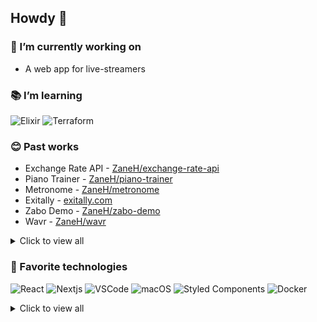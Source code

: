 ## Howdy 🌊

### 📍 I’m currently working on

- A web app for live-streamers

### 📚 I’m learning

![Elixir](https://img.shields.io/badge/Elixir-4B275F.svg?style=for-the-badge&logo=Elixir&logoColor=white)
![Terraform](https://img.shields.io/badge/Terraform-7B42BC.svg?style=for-the-badge&logo=Terraform&logoColor=white)

### 😊 Past works

- Exchange Rate API - [ZaneH/exchange-rate-api](https://github.com/zaneh/exchange-rate-api)
- Piano Trainer - [ZaneH/piano-trainer](https://github.com/zaneh/piano-trainer)
- Metronome - [ZaneH/metronome](https://github.com/zaneh/metronome)
- Exitally - [exitally.com](https://exitally.com)
- Zabo Demo - [ZaneH/zabo-demo](https://github.com/ZaneH/zabo-demo)
- Wavr - [ZaneH/wavr](https://github.com/ZaneH/wavr)

<details>
<summary>Click to view all</summary>
  <ul>
    <li>Flutter Demos</li>
    <ul>
      <li>
        <a href="https://github.com/ZaneH/flutter-pm-mockup">ZaneH/flutter-pm-mockup</a>
      </li>
      <li>
        <a href="https://github.com/ZaneH/flutter-cards-mockup">ZaneH/flutter-cards-mockup</a>
      </li>
      <li>
        <a href="https://github.com/ZaneH/flutter-recipes-mockup">ZaneH/flutter-recipes-mockup</a>
      </li>
      <li>
        <a href="https://github.com/ZaneH/flutter-techshop-mockup">ZaneH/flutter-techshop-mockup</a>
      </li>
      <li>
        <a href="https://github.com/ZaneH/flutter-petstore-mockup">ZaneH/flutter-petstore-mockup</a>
      </li>
    </ul>
    <li>iOS Tweaks</li>
    <ul>
      <li>
        <a href="https://github.com/ZaneH/cctimercountdown">ZaneH/cctimercountdown</a>
      </li>
      <li>
        <a href="https://github.com/ZaneH/unsplashwallpaper">ZaneH/unsplashwallpaper</a>
      </li>
    </ul>
    <li>Scripts</li>
    <ul>
      <li>
        <a href="https://github.com/ZaneH/social-info">ZaneH/social-info</a>
      </li>
      <li>
        <a href="https://github.com/ZaneH/sshcript">ZaneH/sshcript</a>
      </li>
      <li>
        <a href="https://github.com/ZaneH/file-name-template">ZaneH/file-name-template</a>
      </li>
    </ul>
    <li>(Old) Web Apps</li>
    <ul>
      <li>
        <a href="https://github.com/zaneh/firetv-remote">ZaneH/firetv-remote</a>
      </li>
      <li>
        <a href="https://github.com/ZaneH/synctube">ZaneH/synctube</a>
      </li>
    </ul>
    <li>Miscellaneous</li>
    <ul>
      <li>
        <a href="https://github.com/ZaneH/jenkins-docker-full">ZaneH/jenkins-docker-full</a>
      </li>
    </ul>
  </ul>
</details>

### 🥇 Favorite technologies

![React](https://img.shields.io/badge/React-61DAFB.svg?style=for-the-badge&logo=React&logoColor=black)
![Nextjs](https://img.shields.io/badge/Next.js-000000.svg?style=for-the-badge&logo=nextdotjs&logoColor=white)
![VSCode](https://img.shields.io/badge/Visual%20Studio%20Code-007ACC.svg?style=for-the-badge&logo=Visual-Studio-Code&logoColor=white)
![macOS](https://img.shields.io/badge/macOS-000000.svg?style=for-the-badge&logo=macOS&logoColor=white)
![Styled Components](https://img.shields.io/badge/styledcomponents-DB7093.svg?style=for-the-badge&logo=styled-components&logoColor=white)
![Docker](https://img.shields.io/badge/Docker-2496ED.svg?style=for-the-badge&logo=Docker&logoColor=white)

<details>
<summary>Click to view all</summary>
  <img src="https://img.shields.io/badge/GitHub%20Actions-2088FF.svg?style=for-the-badge&logo=GitHub-Actions&logoColor=white" />
  <img src="https://img.shields.io/badge/Figma-F24E1E.svg?style=for-the-badge&logo=Figma&logoColor=white" />
  <img src="https://img.shields.io/badge/TypeScript-3178C6.svg?style=for-the-badge&logo=TypeScript&logoColor=white" />
  <img src="https://img.shields.io/badge/Node.js-339933.svg?style=for-the-badge&logo=nodedotjs&logoColor=white" />
  <img src="https://img.shields.io/badge/CSS3-1572B6.svg?style=for-the-badge&logo=CSS3&logoColor=white" />
  <img src="https://img.shields.io/badge/Express-000000.svg?style=for-the-badge&logo=Express&logoColor=white" />
  <img src="https://img.shields.io/badge/Prisma-2D3748.svg?style=for-the-badge&logo=Prisma&logoColor=white" />
  <img src="https://img.shields.io/badge/Playwright-2EAD33.svg?style=for-the-badge&logo=Playwright&logoColor=white" />
  <img src="https://img.shields.io/badge/Git-F05032.svg?style=for-the-badge&logo=Git&logoColor=white" />
  <img src="https://img.shields.io/badge/GitHub-181717.svg?style=for-the-badge&logo=GitHub&logoColor=white" />
  <img src="https://img.shields.io/badge/JSON-000000.svg?style=for-the-badge&logo=JSON&logoColor=white" />
  <img src="https://img.shields.io/badge/MongoDB-47A248.svg?style=for-the-badge&logo=MongoDB&logoColor=white" />
  <img src="https://img.shields.io/badge/Tauri-FFC131.svg?style=for-the-badge&logo=Tauri&logoColor=black" />
  <img src="https://img.shields.io/badge/GraphQL-E10098.svg?style=for-the-badge&logo=GraphQL&logoColor=white" />
  <img src="https://img.shields.io/badge/PostgreSQL-4169E1.svg?style=for-the-badge&logo=PostgreSQL&logoColor=white" />
  <img src="https://img.shields.io/badge/Vercel-000000.svg?style=for-the-badge&logo=Vercel&logoColor=white" />
  <img src="https://img.shields.io/badge/Ghost-15171A.svg?style=for-the-badge&logo=Ghost&logoColor=white" />
  <img src="https://img.shields.io/badge/Homebrew-FBB040.svg?style=for-the-badge&logo=Homebrew&logoColor=black" />
  <img src="https://img.shields.io/badge/Markdown-000000.svg?style=for-the-badge&logo=Markdown&logoColor=white" />
  <img src="https://img.shields.io/badge/Jira-0052CC.svg?style=for-the-badge&logo=Jira&logoColor=white" />
  <img src="https://img.shields.io/badge/Notion-000000.svg?style=for-the-badge&logo=Notion&logoColor=white" />
  <img src="https://img.shields.io/badge/Vim-019733.svg?style=for-the-badge&logo=Vim&logoColor=white" />
  <img src="https://img.shields.io/badge/Expo-000020.svg?style=for-the-badge&logo=Expo&logoColor=white" />
</details>
